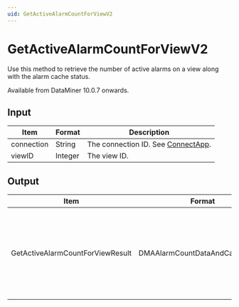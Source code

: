 ```yaml
---
uid: GetActiveAlarmCountForViewV2
---
```


# GetActiveAlarmCountForViewV2

Use this method to retrieve the number of active alarms on a view along with the alarm cache status.

Available from DataMiner 10.0.7 onwards.

## Input

| Item       | Format  | Description                                          |
|------------|---------|------------------------------------------------------|
| connection | String  | The connection ID. See [ConnectApp](xref:ConnectApp). |
| viewID     | Integer | The view ID.                                         |

## Output

| Item | Format | Description |
|--|--|--|
| GetActiveAlarmCountForViewResult | DMAAlarmCountDataAndCacheStatus | An array listing the alarm count for each severity level, along with the alarm cache status. |
